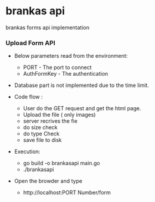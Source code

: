 # brankas api
 brankas forms api implementation 

### Upload Form API
- Below parameters read from the environment:
   - PORT - The port to connect
   - AuthFormKey - The authentication

- Database part is not implemented due to the time limit.
- Code flow :
    - User do the GET request and get the html page.
    - Upload the file ( only images)
    - server recrives the fie
    - do size check
    - do type Check
    - save file to disk

- Execution:
   - go build -o brankasapi main.go
   - ./brankasapi

- Open the browder and type
   - http://localhost:PORT Number/form
